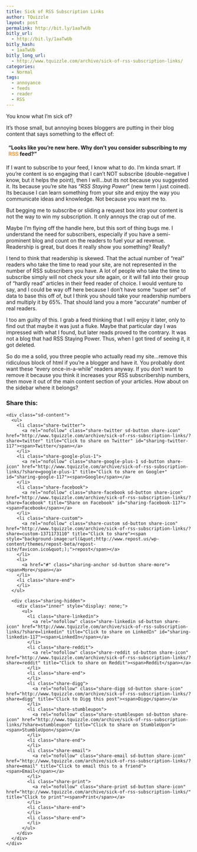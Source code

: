 ```yaml
---
title: Sick of RSS Subscription Links
author: TQuizzle
layout: post
permalink: http://bit.ly/1aaTwUb
bitly_url:
  - http://bit.ly/1aaTwUb
bitly_hash:
  - 1aaTwUb
bitly_long_url:
  - http://www.tquizzle.com/archive/sick-of-rss-subscription-links/
categories:
  - Normal
tags:
  - annoyance
  - feeds
  - reader
  - RSS
---
```

You know what I&#8217;m sick of?

It&#8217;s those small, but annoying boxes bloggers are putting in their blog content that says something to the effect of:

<div style="padding:5px;border:1px dotted #ffffff;margin: 10px auto;">
  <strong>&#8220;Looks like you&#8217;re new here. Why don&#8217;t you consider subscribing to my <span style="color:#FF9933;">RSS</span> feed?&#8221;</strong>
</div>

If I want to subscribe to your feed, I know what to do. I&#8217;m kinda smart. If you&#8217;re content is so engaging that I can&#8217;t NOT subscribe (double-negative I know, but it helps the point), then I will&#8230;but its not because you suggested it. Its because you&#8217;re site has &#8220;*RSS Staying Power*&#8221; (new term I just coined). Its because I can learn something from your site and enjoy the way you communicate ideas and knowledge. Not because you want me to.

<!--more-->

But begging me to subscribe or sliding a request box into your content is not the way to win my subscription. It only annoys the crap out of me.

Maybe I&#8217;m flying off the handle here, but this sort of thing bugs me. I understand the need for subscribers, especially if you have a semi-prominent blog and count on the readers to fuel your ad revenue. Readership is great, but does it really show you something? Really?

I tend to think that readership is skewed. That the actual number of &#8220;real&#8221; readers who take the time to read your site, are not represented in the number of RSS subscribers you have. A lot of people who take the time to subscribe simply will not check your site again, or it will fall into their group of &#8220;hardly read&#8221; articles in their feed reader of choice. I would venture to say, and I could be way off here because I don&#8217;t have some &#8220;super set&#8221; of data to base this off of, but I think you should take your readership numbers and multiply it by 65%. That should land you a more &#8220;accurate&#8221; number of real readers.

I too am guilty of this. I grab a feed thinking that I will enjoy it later, only to find out that maybe it was just a fluke. Maybe that particular day I was impressed with what I found, but later reads proved to the contrary. It was not a blog that had RSS Staying Power. Thus, when I got tired of seeing it, it got deleted.

So do me a solid, you three people who actually read my site&#8230;remove this ridiculous block of html if you&#8217;re a blogger and have it. You probably dont want these &#8220;every once-in-a-while&#8221; readers anyway. If you don&#8217;t want to remove it because you think it increases your RSS subscribership numbers, then move it out of the main content section of your articles. How about on the sidebar where it belongs?

<div class="sharedaddy sd-sharing-enabled">
  <div class="robots-nocontent sd-block sd-social sd-social-icon-text sd-sharing">
    <h3 class="sd-title">
      Share this:
    </h3>
    
    <div class="sd-content">
      <ul>
        <li class="share-twitter">
          <a rel="nofollow" class="share-twitter sd-button share-icon" href="http://www.tquizzle.com/archive/sick-of-rss-subscription-links/?share=twitter" title="Click to share on Twitter" id="sharing-twitter-117"><span>Twitter</span></a>
        </li>
        <li class="share-google-plus-1">
          <a rel="nofollow" class="share-google-plus-1 sd-button share-icon" href="http://www.tquizzle.com/archive/sick-of-rss-subscription-links/?share=google-plus-1" title="Click to share on Google+" id="sharing-google-117"><span>Google</span></a>
        </li>
        <li class="share-facebook">
          <a rel="nofollow" class="share-facebook sd-button share-icon" href="http://www.tquizzle.com/archive/sick-of-rss-subscription-links/?share=facebook" title="Share on Facebook" id="sharing-facebook-117"><span>Facebook</span></a>
        </li>
        <li class="share-custom">
          <a rel="nofollow" class="share-custom sd-button share-icon" href="http://www.tquizzle.com/archive/sick-of-rss-subscription-links/?share=custom-1371173110" title="Click to share"><span style="background-image:url(&quot;http://www.repost.us/wp-content/themes/repost-beta/repost-site/favicon.ico&quot;);">repost</span></a>
        </li>
        <li>
          <a href="#" class="sharing-anchor sd-button share-more"><span>More</span></a>
        </li>
        <li class="share-end">
        </li>
      </ul>
      
      <div class="sharing-hidden">
        <div class="inner" style="display: none;">
          <ul>
            <li class="share-linkedin">
              <a rel="nofollow" class="share-linkedin sd-button share-icon" href="http://www.tquizzle.com/archive/sick-of-rss-subscription-links/?share=linkedin" title="Click to share on LinkedIn" id="sharing-linkedin-117"><span>LinkedIn</span></a>
            </li>
            <li class="share-reddit">
              <a rel="nofollow" class="share-reddit sd-button share-icon" href="http://www.tquizzle.com/archive/sick-of-rss-subscription-links/?share=reddit" title="Click to share on Reddit"><span>Reddit</span></a>
            </li>
            <li class="share-end">
            </li>
            <li class="share-digg">
              <a rel="nofollow" class="share-digg sd-button share-icon" href="http://www.tquizzle.com/archive/sick-of-rss-subscription-links/?share=digg" title="Click to Digg this post"><span>Digg</span></a>
            </li>
            <li class="share-stumbleupon">
              <a rel="nofollow" class="share-stumbleupon sd-button share-icon" href="http://www.tquizzle.com/archive/sick-of-rss-subscription-links/?share=stumbleupon" title="Click to share on StumbleUpon"><span>StumbleUpon</span></a>
            </li>
            <li class="share-end">
            </li>
            <li class="share-email">
              <a rel="nofollow" class="share-email sd-button share-icon" href="http://www.tquizzle.com/archive/sick-of-rss-subscription-links/?share=email" title="Click to email this to a friend"><span>Email</span></a>
            </li>
            <li class="share-print">
              <a rel="nofollow" class="share-print sd-button share-icon" href="http://www.tquizzle.com/archive/sick-of-rss-subscription-links/" title="Click to print"><span>Print</span></a>
            </li>
            <li class="share-end">
            </li>
            <li class="share-end">
            </li>
          </ul>
        </div>
      </div>
    </div>
  </div>
</div>